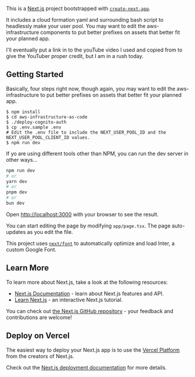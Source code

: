 This is a [Next.js](https://nextjs.org/) project bootstrapped with [`create-next-app`](https://github.com/vercel/next.js/tree/canary/packages/create-next-app).

It includes a cloud formation yaml and surrounding bash script to headlessly make your user pool. You may want to edit the aws-infrastructure components to put better prefixes on assets that better fit your planned app.

I'll eventually put a link in to the youTube video I used and copied from to give the YouTuber proper credit, but I am in a rush today.

## Getting Started

Basically, four steps right now, though again, you may want to edit the aws-infrastructure to put better prefixes on assets that better fit your planned app.
```
$ npm install
$ cd aws-infrastructure-as-code
$ ./deploy-cognito-auth
$ cp .env.sample .env
# Edit the .env file to include the NEXT_USER_POOL_ID and the NEXT_USER_POOL_CLIENT_ID values.
$ npm run dev
```

If yo are using different tools other than NPM, you can run the dev server in other ways...

```bash
npm run dev
# or
yarn dev
# or
pnpm dev
# or
bun dev
```

Open [http://localhost:3000](http://localhost:3000) with your browser to see the result.

You can start editing the page by modifying `app/page.tsx`. The page auto-updates as you edit the file.

This project uses [`next/font`](https://nextjs.org/docs/basic-features/font-optimization) to automatically optimize and load Inter, a custom Google Font.

## Learn More

To learn more about Next.js, take a look at the following resources:

- [Next.js Documentation](https://nextjs.org/docs) - learn about Next.js features and API.
- [Learn Next.js](https://nextjs.org/learn) - an interactive Next.js tutorial.

You can check out [the Next.js GitHub repository](https://github.com/vercel/next.js/) - your feedback and contributions are welcome!

## Deploy on Vercel

The easiest way to deploy your Next.js app is to use the [Vercel Platform](https://vercel.com/new?utm_medium=default-template&filter=next.js&utm_source=create-next-app&utm_campaign=create-next-app-readme) from the creators of Next.js.

Check out the [Next.js deployment documentation](https://nextjs.org/docs/deployment) for more details.
